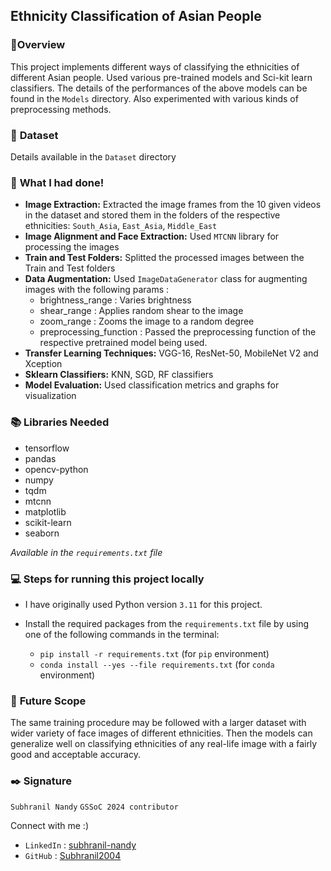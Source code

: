 
## Ethnicity Classification of Asian People

### 🎯Overview

This project implements different ways of classifying the ethnicities of different Asian people. Used various pre-trained models and Sci-kit learn classifiers. The details of the performances of the above models can be found in the  `Models`  directory. Also experimented with various kinds of preprocessing methods.

### 🧵 **Dataset**

Details available in the `Dataset` directory

### 🧮 **What I had done!**

-   **Image Extraction:**  Extracted the image frames from the 10 given videos in the dataset and stored them in the folders of the respective ethnicities:  `South_Asia`,  `East_Asia`,  `Middle_East` 
-   **Image Alignment and Face Extraction:**  Used  `MTCNN`  library for processing the images
-   **Train and Test Folders:**  Splitted the processed images between the Train and Test folders
-   **Data Augmentation:**  Used  `ImageDataGenerator`  class for augmenting images with the following params :
    -   brightness_range : Varies brightness
    -   shear_range : Applies random shear to the image
    -   zoom_range : Zooms the image to a random degree
    -   preprocessing_function : Passed the preprocessing function of the respective pretrained model being used.
-   **Transfer Learning Techniques:**  VGG-16, ResNet-50, MobileNet V2 and Xception
-   **Sklearn Classifiers:**  KNN, SGD, RF classifiers
-   **Model Evaluation:**  Used classification metrics and graphs for visualization

### 📚 **Libraries Needed**
- tensorflow
- pandas
- opencv-python
- numpy
- tqdm
- mtcnn
- matplotlib
- scikit-learn
- seaborn

*Available in the `requirements.txt` file*

### 💻 **Steps for running this project locally**

- I have originally used Python version `3.11` for this project.
- Install the required packages from the `requirements.txt` file by using one of the following commands in the terminal:

	-  `pip install -r requirements.txt` (for `pip` environment)
	-  `conda install --yes --file requirements.txt` (for `conda` environment)

### 📢 **Future Scope**

The same training procedure may be followed with a larger dataset with wider variety of face images of different ethnicities. Then the models can generalize well on classifying ethnicities of any real-life image with a fairly good and acceptable accuracy.

### ✒️ **Signature**

`Subhranil Nandy`  `GSSoC 2024 contributor`

Connect with me :)
- `LinkedIn` : [subhranil-nandy](www.linkedin.com/in/subhranil-nandy)
- `GitHub` : [Subhranil2004](https://github.com/Subhranil2004)
